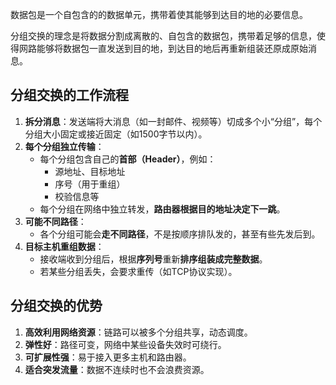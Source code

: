 数据包是一个自包含的的数据单元，携带着使其能够到达目的地的必要信息。

分组交换的理念是将数据分割成离散的、自包含的数据包，携带着足够的信息，使得网路能够将数据包一直发送到目的地，到达目的地后再重新组装还原成原始消息。

## 分组交换的工作流程

1. **拆分消息**：发送端将大消息（如一封邮件、视频等）切成多个小“分组”，每个分组大小固定或接近固定（如1500字节以内）。
2. **每个分组独立传输**：
   - 每个分组包含自己的**首部（Header）**，例如：
     - 源地址、目标地址
     - 序号（用于重组）
     - 校验信息等
   - 每个分组在网络中独立转发，**路由器根据目的地址决定下一跳**。
3. **可能不同路径**：
   - 各个分组可能会**走不同路径**，不是按顺序排队发的，甚至有些先发后到。
4. **目标主机重组数据**：
   - 接收端收到分组后，根据**序列号**重新**排序组装成完整数据**。
   - 若某些分组丢失，会要求重传（如TCP协议实现）。

## 分组交换的优势

1. **高效利用网络资源**：链路可以被多个分组共享，动态调度。
2. **弹性好**：路径可变，网络中某些设备失效时可绕行。
3. **可扩展性强**：易于接入更多主机和路由器。
4. **适合突发流量**：数据不连续时也不会浪费资源。